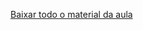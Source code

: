 [Baixar todo o material da aula](https://download-directory.github.io/?url=http://github.com/IgorAvilaPereira/pbd2025_1sem/tree/main/12_aula)
&nbsp;

